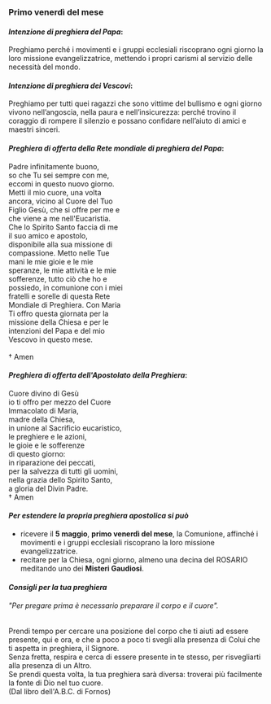 
### Primo venerdì del mese

#### *Intenzione di preghiera del Papa*:
Preghiamo perché i movimenti e i gruppi ecclesiali riscoprano ogni giorno la loro missione evangelizzatrice, mettendo i propri carismi al servizio delle necessità del mondo.

#### *Intenzione di preghiera dei Vescovi*:
Preghiamo per tutti quei ragazzi che sono vittime del bullismo e ogni giorno vivono nell’angoscia, nella paura e nell’insicurezza: perché trovino il coraggio di rompere il silenzio e possano confidare nell’aiuto di amici e maestri sinceri.

#### *Preghiera di offerta della Rete mondiale di preghiera del Papa*:
Padre infinitamente buono,<br>so che Tu sei sempre con me,<br>eccomi in questo nuovo giorno.<br>Metti il mio cuore, una volta<br>ancora, vicino al Cuore del Tuo<br>Figlio Gesù, che si offre per me e<br>che viene a me nell'Eucaristia.<br>Che lo Spirito Santo faccia di me<br>il suo amico e apostolo,<br>disponibile alla sua missione di<br>compassione. Metto nelle Tue<br>mani le mie gioie e le mie<br>speranze, le mie attività e le mie<br>sofferenze, tutto ciò che ho e<br>possiedo, in comunione con i miei<br>fratelli e sorelle di questa Rete<br>Mondiale di Preghiera. Con Maria<br>Ti offro questa giornata per la<br>missione della Chiesa e per le<br>intenzioni del Papa e del mio<br>Vescovo in questo mese.<br><br>† Amen

#### *Preghiera di offerta dell'Apostolato della Preghiera*:
Cuore divino di Gesù<br>io ti offro per mezzo del Cuore<br>Immacolato di Maria,<br>madre della Chiesa,<br>in unione al Sacrificio eucaristico,<br>le preghiere e le azioni,<br>le gioie e le sofferenze<br>di questo giorno:<br>in riparazione dei peccati,<br>per la salvezza di tutti gli uomini,<br>nella grazia dello Spirito Santo,<br>a gloria del Divin Padre.<br>† Amen

#### *Per estendere la propria preghiera apostolica si può*
- ricevere il **5 maggio**, **primo venerdì del mese**, la Comunione, affinché i movimenti e i gruppi ecclesiali riscoprano la loro missione evangelizzatrice.
- recitare per la Chiesa, ogni giorno, almeno una decina del ROSARIO meditando uno dei **Misteri Gaudiosi**.

#### *Consigli per la tua preghiera*

###### "Per pregare prima è necessario preparare il corpo e il cuore".
Prendi tempo per cercare una posizione del corpo che ti aiuti ad essere presente, qui e ora, e che a poco a poco ti svegli alla presenza di Colui che ti aspetta in preghiera, il Signore.<br>Senza fretta, respira e cerca di essere presente in te stesso, per risvegliarti alla presenza di un Altro.<br>Se prendi questa volta, la tua preghiera sarà diversa: troverai più facilmente la fonte di Dio nel tuo cuore.<br>(Dal libro dell'A.B.C. di Fornos)